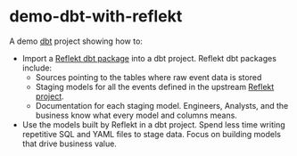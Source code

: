 # demo-dbt-with-reflekt
A demo [dbt](https://www.getdbt.com/) project showing how to:
- Import a [Reflekt dbt package](https://github.com/GClunies/demo-reflekt/tree/main/artifacts/dbt/demo-reflekt) into a dbt project. Reflekt dbt packages include:
  - Sources pointing to the tables where raw event data is stored
  - Staging models for all the events defined in the upstream [Reflekt project](https://github.com/GClunies/demo-reflekt).
  - Documentation for each staging model. Engineers, Analysts, and the business know what every model and columns means.
- Use the models built by Reflekt in a dbt project. Spend less time writing repetitive SQL and YAML files to stage data. Focus on building models that drive business value.
